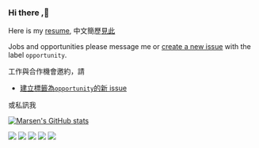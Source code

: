 ### Hi there ,👋
Here is my [resume](https://github.com/marsen/marsen/blob/main/resume/en/index.md),
中文簡歷[見此](https://github.com/marsen/marsen/blob/main/resume/tw/index.md)

Jobs and opportunities please message me or [create a new issue](https://github.com/marsen/marsen/issues/new) with the label `opportunity`.  

工作與合作機會邀約，請
- [建立標籤為`opportunity`的新 issue](https://github.com/marsen/marsen/issues/new)


或私訊我
<!--
**marsen/marsen** is a ✨ _special_ ✨ repository because its `README.md` (this file) appears on your GitHub profile.

Here are some ideas to get you started:

- 🔭 I’m currently working on ...
- 🌱 I’m currently learning ...
- 👯 I’m looking to collaborate on ...
- 🤔 I’m looking for help with ...
- 💬 Ask me about ...
- 📫 How to reach me: ...
- 😄 Pronouns: ...
- ⚡ Fun fact: ...
-->
[![Marsen's GitHub stats](https://github-readme-stats.vercel.app/api?username=marsen&show_icons=true&theme=radical)](https://github.com/anuraghazra/github-readme-stats)


![](http://github-profile-summary-cards.vercel.app/api/cards/profile-details?username=marsen&theme=radical)
![](http://github-profile-summary-cards.vercel.app/api/cards/repos-per-language?username=marsen&theme=radical)
![](http://github-profile-summary-cards.vercel.app/api/cards/most-commit-language?username=marsen&theme=radical)
![](http://github-profile-summary-cards.vercel.app/api/cards/stats?username=marsen&theme=radical)
![](http://github-profile-summary-cards.vercel.app/api/cards/productive-time?username=marsen&theme=radical&utcOffset=8)
